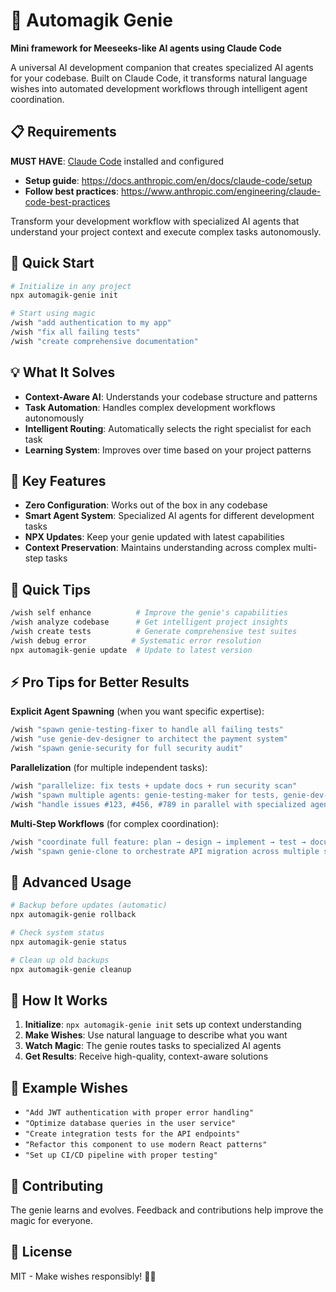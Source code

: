 # 🧞 Automagik Genie

**Mini framework for Meeseeks-like AI agents using Claude Code**

A universal AI development companion that creates specialized AI agents for your codebase. Built on Claude Code, it transforms natural language wishes into automated development workflows through intelligent agent coordination.

## 📋 Requirements

**MUST HAVE**: [Claude Code](https://claude.ai/code) installed and configured
- **Setup guide**: https://docs.anthropic.com/en/docs/claude-code/setup
- **Follow best practices**: https://www.anthropic.com/engineering/claude-code-best-practices

Transform your development workflow with specialized AI agents that understand your project context and execute complex tasks autonomously.

## 🚀 Quick Start

```bash
# Initialize in any project
npx automagik-genie init

# Start using magic
/wish "add authentication to my app"
/wish "fix all failing tests" 
/wish "create comprehensive documentation"
```

## 💡 What It Solves

- **Context-Aware AI**: Understands your codebase structure and patterns
- **Task Automation**: Handles complex development workflows autonomously  
- **Intelligent Routing**: Automatically selects the right specialist for each task
- **Learning System**: Improves over time based on your project patterns

## 🎯 Key Features

- **Zero Configuration**: Works out of the box in any codebase
- **Smart Agent System**: Specialized AI agents for different development tasks
- **NPX Updates**: Keep your genie updated with latest capabilities
- **Context Preservation**: Maintains understanding across complex multi-step tasks

## 🧞 Quick Tips

```bash
/wish self enhance          # Improve the genie's capabilities
/wish analyze codebase      # Get intelligent project insights  
/wish create tests          # Generate comprehensive test suites
/wish debug error          # Systematic error resolution
npx automagik-genie update  # Update to latest version
```

## ⚡ Pro Tips for Better Results

**Explicit Agent Spawning** (when you want specific expertise):
```bash
/wish "spawn genie-testing-fixer to handle all failing tests"
/wish "use genie-dev-designer to architect the payment system"
/wish "spawn genie-security for full security audit"
```

**Parallelization** (for multiple independent tasks):
```bash
/wish "parallelize: fix tests + update docs + run security scan"
/wish "spawn multiple agents: genie-testing-maker for tests, genie-dev-coder for features"
/wish "handle issues #123, #456, #789 in parallel with specialized agents"
```

**Multi-Step Workflows** (for complex coordination):
```bash
/wish "coordinate full feature: plan → design → implement → test → document"
/wish "spawn genie-clone to orchestrate API migration across multiple services"
```

## 🔧 Advanced Usage

```bash
# Backup before updates (automatic)
npx automagik-genie rollback

# Check system status
npx automagik-genie status

# Clean up old backups
npx automagik-genie cleanup
```

## 🌟 How It Works

1. **Initialize**: `npx automagik-genie init` sets up context understanding
2. **Make Wishes**: Use natural language to describe what you want
3. **Watch Magic**: The genie routes tasks to specialized AI agents
4. **Get Results**: Receive high-quality, context-aware solutions

## 📝 Example Wishes

- `"Add JWT authentication with proper error handling"`
- `"Optimize database queries in the user service"` 
- `"Create integration tests for the API endpoints"`
- `"Refactor this component to use modern React patterns"`
- `"Set up CI/CD pipeline with proper testing"`

## 🤝 Contributing

The genie learns and evolves. Feedback and contributions help improve the magic for everyone.

## 📜 License

MIT - Make wishes responsibly! 🧞✨